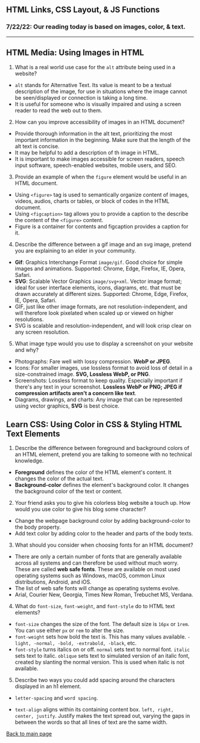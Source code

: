 ## HTML Links, CSS Layout, & JS Functions

### 7/22/22: Our reading today is based on images, color, & text. 

---

## HTML Media: Using Images in HTML

1. What is a real world use case for the `alt` attribute being used in a website?
- `alt` stands for Alternative Text. Its value is meant to be a textual description of the image, for use in situations where the image cannot be seen/displayed or connection is taking a long time. 
- It is useful for someone who is visually impaired and using a screen reader to read the web out to them. 

2. How can you improve accessibility of images in an HTML document?
- Provide thorough information in the alt text, prioritizing the most important information in the beginning. Make sure that the length of the alt text is concise. 
- It may be helpful to add a description of th image in HTML. 
- It is important to make images accessible for screen readers, speech input software, speech-enabled websites, mobile users, and SEO. 


3. Provide an example of when the `figure` element would be useful in an HTML document.
- Using `<figure>` tag is used to semantically organize content of images, videos, audios, charts or tables, or block of codes in the HTML document. 
- Using `<figcaption>` tag allows you to provide a caption to the describe the content of the `<figure>` content.
- Figure is a container for contents and figcaption provides a caption for it. 

4. Describe the difference between a gif image and an svg image, pretend you are explaining to an elder in your community.
- **Gif**: Graphics Interchange Format `image/gif`. Good choice for simple images and animations. Supported: Chrome, Edge, Firefox, IE, Opera, Safari. 
- **SVG**: Scalable Vector Graphics `image/svg+xml`. Vector image format; ideal for user interface elements, icons, diagrams, etc. that must be drawn accurately at different sizes. Supported: Chrome, Edge, Firefox, IE, Opera, Safari. 
- GIF, just like other image formats, are not resolution-independent, and will therefore look pixelated when scaled up or viewed on higher resolutions. 
- SVG is scalable and resolution-independent, and will look crisp clear on any screen resolution. 

5. What image type would you use to display a screenshot on your website and why?
- Photographs: Fare well with lossy compression. **WebP or JPEG**.
- Icons: For smaller images, use lossless format to avoid loss of detail in a size-constrained image. **SVG, Lossless WebP, or PNG**. 
- Screenshots: Lossless format to keep quality. Especially important if there's any text in your screenshot. **Lossless WebP or PNG; JPEG if compression artifacts aren't a concern like text**.
- Diagrams, drawings, and charts: Any image that can be represented using vector graphics, **SVG** is best choice. 

## Learn CSS: Using Color in CSS & Styling HTML Text Elements

1. Describe the difference between foreground and background colors of an HTML element, pretend you are talking to someone with no technical knowledge.
- **Foreground** defines the color of the HTML element's content. It changes the color of the actual text.
- **Background-color** defines the element's background color. It changes the background color of the text or content. 

2. Your friend asks you to give his colorless blog website a touch up. How would you use color to give his blog some character?
- Change the webpage background color by adding background-color to the body property. 
- Add text color by adding color to the header and parts of the body texts. 

3. What should you consider when choosing fonts for an HTML document?
- There are only a certain number of fonts that are generally available across all systems and can therefore be used without much worry. These are called **web safe fonts**. These are available on most used operating systems such as Windows, macOS, common Linux distributions, Android, and iOS. 
- The list of web safe fonts will change as operating systems evolve. 
- Arial, Courier New, Georgia, Times New Roman, Trebuchet MS, Verdana. 

4. What do `font-size`, `font-weight`, and `font-style` do to HTML text elements?
- `font-size` changes the size of the font. The default size is `16px` or `1rem`. You can use either `px` or `rem` to alter the size. 
- `font-weight` sets how bold the text is. This has many values available. `-light, -normal, -bold, -extrabold, -black`, etc.
- `font-style` turns italics on or off. `normal` sets text to normal font. `italic` sets text to italic. `oblique` sets text to simulated version of an italic font, created by slanting the normal version. This is used when italic is not available. 

5. Describe two ways you could add spacing around the characters displayed in an h1 element.
- `letter-spacing` and `word spacing`. 

- `text-align` aligns within its containing content box. `left, right, center, justify`. Justify makes the text spread out, varying the gaps in between the words so that all lines of text are the same width. 

[Back to main page](README.md)